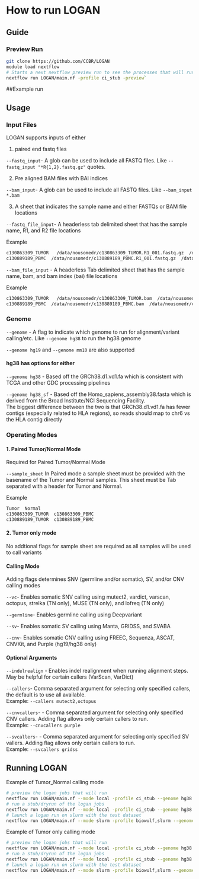 # How to run LOGAN 

## Guide

### Preview Run
```bash
git clone https://github.com/CCBR/LOGAN
module load nextflow
# Starts a next nextflow preview run to see the processes that will run
nextflow run LOGAN/main.nf -profile ci_stub -preview`  
```


##Example run 
## Usage

### Input Files
LOGAN supports inputs of either 
1) paired end fastq files

`--fastq_input`- A glob can be used to include all FASTQ files. Like `--fastq_input "*R{1,2}.fastq.gz"` quotes.

2) Pre aligned BAM files with BAI indices 

`--bam_input`- A glob can be used to include all FASTQ files. Like `--bam_input *.bam`

3) A sheet that indicates the sample name and either FASTQs or BAM file locations

`--fastq_file_input`-  A headerless tab delimited sheet that has the sample name, R1, and R2 file locations

Example
```bash
c130863309_TUMOR   /data/nousomedr/c130863309_TUMOR.R1_001.fastq.gz  /data/nousomedr/c130863309_TUMOR.R2_001.fastq.gz
c130889189_PBMC  /data/nousomedr/c130889189_PBMC.R1_001.fastq.gz  /data/nousomedr/c130889189_PBMC.R2_001.fastq.gz
```


`--bam_file_input` -  A headerless Tab delimited sheet that has the sample name, bam, and bam index (bai) file locations

Example
```bash
c130863309_TUMOR   /data/nousomedr/c130863309_TUMOR.bam  /data/nousomedr/c130863309_TUMOR.bam.bai
c130889189_PBMC  /data/nousomedr/c130889189_PBMC.bam  /data/nousomedr/c130889189_PBMC.bam.bai
```

### Genome
`--genome` - A flag to indicate which genome to run for alignment/variant calling/etc. Like `--genome hg38` to run the hg38 genome

`--genome hg19` and `--genome mm10` are also supported 

#### hg38 has options for either  
`--genome hg38` - Based off the GRCh38.d1.vd1.fa which is consistent with TCGA and other GDC processing pipelines  

`--genome hg38_sf` - Based off the Homo_sapiens_assembly38.fasta which is derived from the Broad Institute/NCI Sequencing Facility.  
The biggest difference between the two is that GRCh38.d1.vd1.fa has fewer contigs (especially related to HLA regions), so reads should map to chr6 vs the HLA contig directly


### Operating Modes

#### 1.  Paired Tumor/Normal Mode 

Required for Paired Tumor/Normal Mode

`--sample_sheet` In Paired mode a sample sheet must be provided with the basename of the Tumor and Normal samples. This sheet must be Tab separated with a header for Tumor and Normal.  

Example
```bash
Tumor  Normal
c130863309_TUMOR  c130863309_PBMC
c130889189_TUMOR  c130889189_PBMC
```

#### 2.  Tumor only mode

No addtional flags for sample sheet are required as all samples will be used to call variants

#### Calling Mode

Adding flags determines SNV (germline and/or somatic), SV, and/or CNV calling modes

`--vc`- Enables somatic SNV calling using mutect2, vardict, varscan, octopus, strelka (TN only), MUSE (TN only), and lofreq (TN only)

`--germline`- Enables germline calling using Deepvariant

`--sv`- Enables somatic SV calling using Manta, GRIDSS, and SVABA

`--cnv`- Enables somatic CNV calling using FREEC, Sequenza, ASCAT, CNVKit, and Purple (hg19/hg38 only)



#### Optional Arguments
`--indelrealign` - Enables indel realignment when running alignment steps. May be helpful for certain callers (VarScan, VarDict)

`--callers`- Comma separated argument for selecting only specified callers, the default is to use all available.  
Example: `--callers mutect2,octopus`

`--cnvcallers`- - Comma separated argument for selecting only specified CNV callers. Adding flag allows only certain callers to run.  
Example: `--cnvcallers purple`

`--svcallers`- - Comma separated argument for selecting only specified SV vallers. Adding flag allows only certain callers to run.  
Example: `--svcallers gridss`

## Running LOGAN
Example of Tumor_Normal calling mode 
```bash
# preview the logan jobs that will run 
nextflow run LOGAN/main.nf --mode local -profile ci_stub --genome hg38 --sample_sheet samplesheet.tsv --outdir out --fastq_input "*R{1,2}.fastq.gz" -preview --vc --sv --cnv
# run a stub/dryrun of the logan jobs 
nextflow run LOGAN/main.nf --mode local -profile ci_stub --genome hg38 --sample_sheet samplesheet.tsv --outdir out --fastq_input "*R{1,2}.fastq.gz" -stub --vc --sv --cnv
# launch a logan run on slurm with the test dataset
nextflow run LOGAN/main.nf --mode slurm -profile biowulf,slurm --genome hg38 --sample_sheet samplesheet.tsv --outdir out --fastq_input "*R{1,2}.fastq.gz" --vc --sv --cnv 
```

Example of Tumor only calling mode 
```bash
# preview the logan jobs that will run 
nextflow run LOGAN/main.nf --mode local -profile ci_stub --genome hg38 --outdir out --fastq_input "*R{1,2}.fastq.gz" --callers octopus,mutect2 -preview --vc --sv --cnv
# run a stub/dryrun of the logan jobs 
nextflow run LOGAN/main.nf --mode local -profile ci_stub --genome hg38 --outdir out --fastq_input "*R{1,2}.fastq.gz" --callers octopus,mutect2 -stub --vc --sv --cnv
# launch a logan run on slurm with the test dataset
nextflow run LOGAN/main.nf --mode slurm -profile biowulf,slurm --genome hg38 --outdir out --fastq_input "*R{1,2}.fastq.gz" --callers octopus,mutect2 --vc --sv --cnv
```

